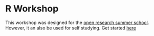 # R Workshop

This workshop was designed for the [open research summer school](). However, it an also be used for self studying. Get started [here](https://nickhaf.github.io/r_tutorial/)
